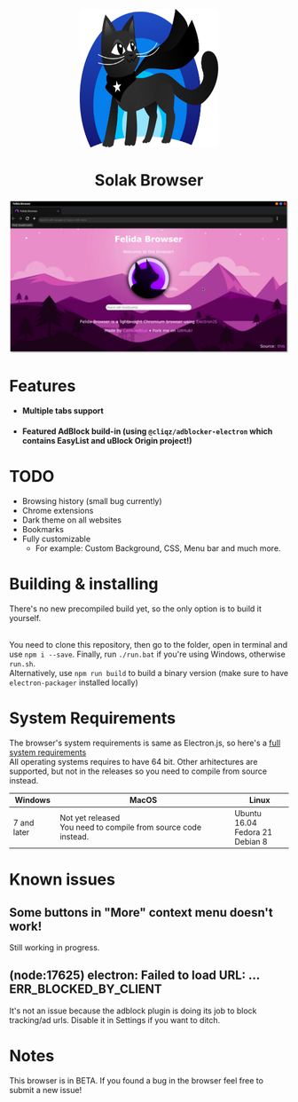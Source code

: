 <p align="center"><img width="250" height="250" src="./assets/mascot.svg" alt="Felida icon"></p>
<h1 align="center"> Solak Browser</h1>

<img src="./assets/screenshot.png" alt="Felida icon">

# Features

  - #### Multiple tabs support
  - #### Featured AdBlock build-in (using `@cliqz/adblocker-electron` which contains EasyList and uBlock Origin project!)

# TODO
  - Browsing history (small bug currently)
  - Chrome extensions
  - Dark theme on all websites
  - Bookmarks
  - Fully customizable
    - For example: Custom Background, CSS, Menu bar and much more.

# Building & installing
There's no new precompiled build yet, so the only option is to build it yourself.<br><br>

You need to clone this repository, then go to the folder, open in terminal and use `npm i --save`. Finally, run `./run.bat` if you're using Windows, otherwise `run.sh`.<br>
Alternatively, use `npm run build` to build a binary version (make sure to have `electron-packager` installed locally)

# System Requirements

The browser's system requirements is same as Electron.js, so here's a [full system requirements](https://stackoverflow.com/questions/36306450/what-is-minimum-system-requirements-to-run-electron-apps)<br>
All operating systems requires to have 64 bit. Other arhitectures are supported, but not in the releases so you need to compile from source instead.

| Windows | MacOS | Linux |
| --- | --- | --- |
| 7 and later | Not yet released<br>You need to compile from source code instead. | Ubuntu 16.04<br>Fedora 21<br>Debian 8 |

# Known issues
## Some buttons in "More" context menu doesn't work!
Still working in progress.

## (node:17625) electron: Failed to load URL: ... ERR_BLOCKED_BY_CLIENT
It's not an issue because the adblock plugin is doing its job to block tracking/ad urls. Disable it in Settings if you want to ditch.

# Notes

This browser is in BETA. If you found a bug in the browser feel free to submit a new issue! 

